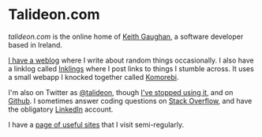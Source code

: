 # Talideon.com

_talideon.com_ is the online home of [Keith Gaughan](https://keith.gaughan.ie/about/), a software developer based in Ireland.

[I have a weblog](https://keith.gaughan.ie/) where I write about random things occasionally.
I also have a linklog called [Inklings](https://talideon.com/inklings/) where I post links to things I stumble across.
It uses a small webapp I knocked together called [Komorebi](https://github.com/kgaughan/komorebi).

I'm also on Twitter as [@talideon](https://twitter.com/talideon), though [I've stopped using it](https://keith.gaughan.ie/leaving-twitter.html), and on [Github](https://github.com/kgaughan).
I sometimes answer coding questions on [Stack Overflow](https://stackoverflow.com/users/8342/keith-gaughan), and have the obligatory [LinkedIn](https://www.linkedin.com/in/keithgaughan) account.

I have a [page of useful sites](links.md) that I visit semi-regularly.
